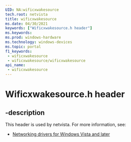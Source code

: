 ```yaml
---
UID: NA:wificxwakesource
tech.root: netvista
title: wificxwakesource
ms.date: 04/30/2021
keywords: ["Wificxwakesource.h header"]
ms.keywords: 
ms.prod: windows-hardware
ms.technology: windows-devices
ms.topic: portal
f1_keywords:
 - wificxwakesource
 - wificxwakesource/wificxwakesource
api_name:
 - wificxwakesource
---
```


# Wificxwakesource.h header


## -description

This header is used by netvista. For more information, see:

- [Networking drivers for Windows Vista and later](../_netvista/index.md)

